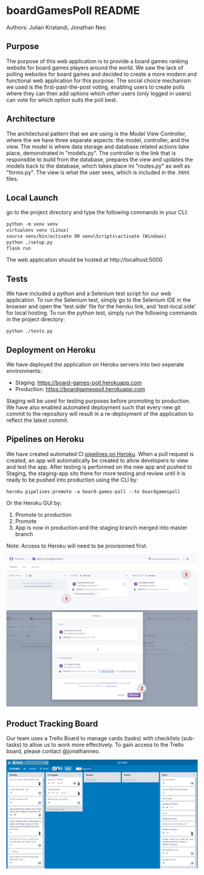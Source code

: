 # boardGamesPoll README  
Authors: Julian Kristandi, Jonathan Neo

## Purpose  
The purpose of this web application is to provide a board games ranking website for board games players around the world. We saw the lack of polling websites for board games and decided to create a more modern and functional web application for this purpose. The social choice mechanism we used is the first-past-the-post voting, enabling users to create polls where they can then add options which other users (only logged in users) can vote for which option suits the poll best.  

## Architecture  
The architectural pattern that we are using is the Model View Controller, where the we have three separate aspects: the model, controller, and the view. The model is where data storage and database related actions take place, demonstrated in "models.py". The controller is the link that is responsible to build from the database, prepares the view and updates the models back to the database, which takes place ini "routes.py" as well as "forms.py". The view is what the user sees, which is included in the .html files. 

## Local Launch
go to the project directory and type the following commands in your CLI:  
```
python -m venv venv
virtualenv venv (Linux)
source venv/bin/activate OR venv\Scripts\activate (Windows)
python ./setup.py
flask run
```
The web application should be hosted at http://localhost:5000.  

## Tests  
We have included a python and a Selenium test script for our web application. To run the Selenium test, simply go to the Selenium IDE in the browser and open the 'test.side' file for the heroku link, and 'test-local.side' for local hosting. To run the python test, simply run the following commands in the project directory:  
```
python ./tests.py
```

## Deployment on Heroku
We have deployed the application on Heroku servers into two seperate environments:
* Staging: https://board-games-poll.herokuapp.com
* Production: https://boardgamespoll.herokuapp.com

Staging will be used for testing purposes before promoting to production. We have also enabled automated deployment such that every new git commit to the repository will result in a re-deployment of the application to reflect the latest commit.   

## Pipelines on Heroku
We have created automated CI [pipelines on Heroku](https://www.heroku.com/continuous-delivery). When a pull request is created, an app will automatically be created to allow developers to view and test the app. 
After testing is performed on the new app and pushed to Staging, the staging-app sits there for more testing and review until it is ready to be pushed into production using the CLI by: 
```
heroku pipelines:promote -a board-games-poll --to boardgamespoll
```
Or the Heroku GUI by: 
1. Promote to production 
2. Promote
3. App is now in production and the staging branch merged into master branch

Note: Access to Heroku will need to be provisioned first. 

![ImageOfHeroku](https://github.com/jonathanneo/images/blob/master/heroku_1_annotated.png?raw=true) 
![ImageOfHeroku](https://github.com/jonathanneo/images/blob/master/heroku_2_annotated.png?raw=true)


## Product Tracking Board
Our team uses a Trello Board to manage cards (tasks) with checklists (sub-tasks) to allow us to work more effectively. To gain access to the Trello board, please contact @jonathanneo. 

![ImageOfTrelloBoard](https://github.com/jonathanneo/images/blob/master/Trello_img.PNG?raw=true) 
